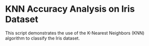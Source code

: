 # KNN Accuracy Analysis on Iris Dataset
 This script demonstrates the use of the K-Nearest Neighbors (KNN) algorithm to classify the Iris dataset.
